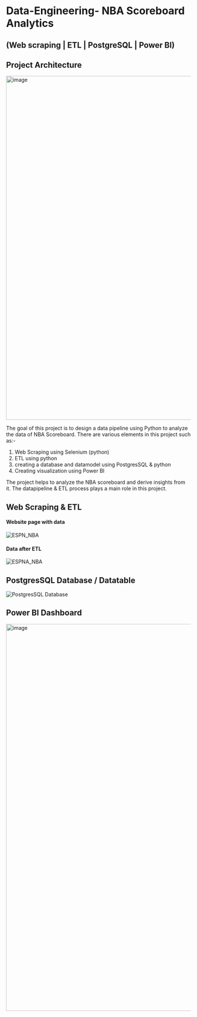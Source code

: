 # Data-Engineering- NBA Scoreboard Analytics 
## (Web scraping | ETL | PostgreSQL | Power BI)

## Project Architecture

<img width="935" alt="image" src="https://user-images.githubusercontent.com/89546195/211726079-22d78c53-e75f-4b51-bccd-d9ee751f14a2.png">


The goal of this project is to design a data pipeline using Python to analyze the data of NBA Scoreboard. There are various elements in this project such as:-
1) Web Scraping using Selenium (python)
2) ETL using python
3) creating a database and datamodel using PostgresSQL & python
4) Creating visualization using Power BI

The project helps to analyze the NBA scoreboard and derive insights from it. The datapipeline & ETL process plays a main role in this project. 

## Web Scraping & ETL
#### Website page with data
![ESPN_NBA](https://user-images.githubusercontent.com/89546195/211725176-cf1619f4-f50d-467c-acc0-3ab8232040f2.jpg)

#### Data after ETL 
![ESPNA_NBA](https://user-images.githubusercontent.com/89546195/211725243-58e28822-b4e0-4ba7-8c3b-7109341f3f85.jpg)

## PostgresSQL Database / Datatable

![PostgresSQL Database](https://user-images.githubusercontent.com/89546195/211727891-99b22383-de42-40f2-a40d-375752025088.jpg)

## Power BI Dashboard

<img width="1052" alt="image" src="https://user-images.githubusercontent.com/89546195/212763487-e443f4b9-4a24-43a3-b871-eac66fc26e8f.png">



